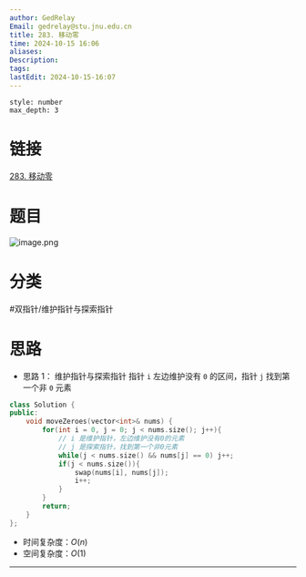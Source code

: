 ```yaml
---
author: GedRelay
Email: gedrelay@stu.jnu.edu.cn
title: 283. 移动零
time: 2024-10-15 16:06
aliases: 
Description: 
tags: 
lastEdit: 2024-10-15-16:07
---
```


```toc
style: number
max_depth: 3
```

# 链接
[283. 移动零](https://leetcode.cn/problems/move-zeroes/) 

# 题目
![image.png](https://ged-pic-bed.oss-cn-guangzhou.aliyuncs.com/img/202410151606912.png)


# 分类
#双指针/维护指针与探索指针 

# 思路
- 思路 1：
维护指针与探索指针
指针 `i` 左边维护没有 `0` 的区间，指针 `j` 找到第一个非 `0` 元素

```cpp
class Solution {
public:
    void moveZeroes(vector<int>& nums) {
        for(int i = 0, j = 0; j < nums.size(); j++){
            // i 是维护指针，左边维护没有0的元素
            // j 是探索指针，找到第一个非0元素
            while(j < nums.size() && nums[j] == 0) j++;
            if(j < nums.size()){
                swap(nums[i], nums[j]);
                i++;
            }
        }
        return;
    }
};
```


- 时间复杂度：${O\left( n \right)  }$ 
- 空间复杂度：${O\left( 1 \right)  }$ 


---

